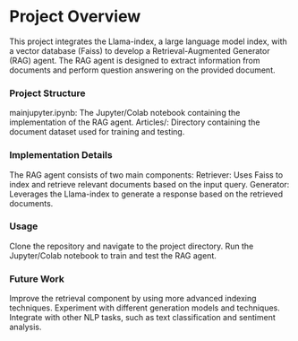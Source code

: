 # Project Overview 
This project integrates the Llama-index, a large language model index, with a vector database (Faiss) to develop a Retrieval-Augmented Generator (RAG) agent. The RAG agent is designed to extract information from documents and perform question answering on the provided document.

### Project Structure
mainjupyter.ipynb: The Jupyter/Colab notebook containing the implementation of the RAG agent.
Articles/: Directory containing the document dataset used for training and testing.

### Implementation Details
The RAG agent consists of two main components:
Retriever: Uses Faiss to index and retrieve relevant documents based on the input query.
Generator: Leverages the Llama-index to generate a response based on the retrieved documents.

### Usage
Clone the repository and navigate to the project directory.
Run the Jupyter/Colab notebook to train and test the RAG agent.

### Future Work
Improve the retrieval component by using more advanced indexing techniques.
Experiment with different generation models and techniques.
Integrate with other NLP tasks, such as text classification and sentiment analysis.
